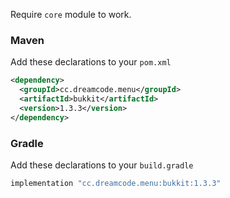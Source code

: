 Require ``core`` module to work.
### Maven
Add these declarations to your ``pom.xml``

```xml
<dependency>
  <groupId>cc.dreamcode.menu</groupId>
  <artifactId>bukkit</artifactId>
  <version>1.3.3</version>
</dependency>
```

### Gradle
Add these declarations to your ``build.gradle``

```gradle
implementation "cc.dreamcode.menu:bukkit:1.3.3"
```